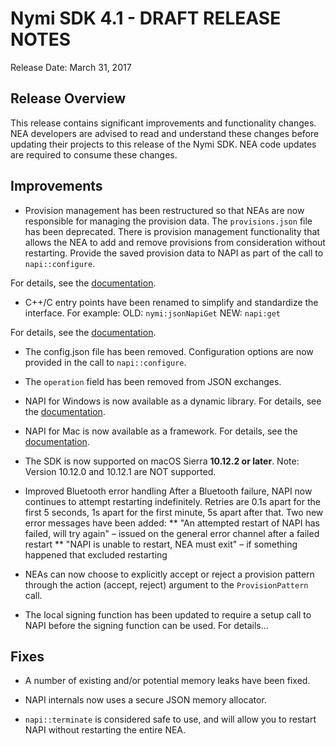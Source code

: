 # Nymi SDK 4.1 - DRAFT RELEASE NOTES

Release Date: March 31, 2017

## Release Overview

This release contains significant improvements and functionality changes. NEA developers are advised to read and understand these changes before updating their projects to this release of the Nymi SDK. NEA code updates are required to consume these changes.

## Improvements

* Provision management has been restructured so that NEAs are now responsible for managing the provision data. The `provisions.json` file has been deprecated. There is provision management functionality that allows the NEA to add and remove provisions from consideration without restarting. Provide the saved provision data to NAPI as part of the call to `napi::configure`. 

For details, see the [documentation](TBD).

* C++/C entry points have been renamed to simplify and standardize the interface.
    For example:
    OLD: `nymi:jsonNapiGet`
    NEW: `napi:get`

For details, see the [documentation](TBD).

* The config.json file has been removed. Configuration options are now provided in the call to `napi::configure`.

* The `operation` field has been removed from JSON exchanges.

* NAPI for Windows is now available as a dynamic library. For details, see the [documentation](TBD).

* NAPI for Mac is now available as a framework. For details, see the [documentation](TBD).

* The SDK is now supported on macOS Sierra **10.12.2 or later**. 
   Note: Version 10.12.0 and 10.12.1 are NOT supported. 

* Improved Bluetooth error handling
    After a Bluetooth failure, NAPI now continues to attempt restarting indefinitely. Retries are 0.1s apart for the first 5 seconds, 1s apart for the first minute, 5s apart after that.
    Two new error messages have been added:
    ** "An attempted restart of NAPI has failed, will try again" – issued on the general error channel after a failed restart
    ** "NAPI is unable to restart, NEA must exit" – if something happened that excluded restarting

* NEAs can now choose to explicitly accept or reject a provision pattern through the action (accept, reject) argument to the `ProvisionPattern` call.

* The local signing function has been updated to require a setup call to NAPI before the signing function can be used. For details... 




## Fixes

* A number of existing and/or potential memory leaks have been fixed.

* NAPI internals now uses a secure JSON memory allocator.

* `napi::terminate` is considered safe to use, and will allow you to restart NAPI without restarting the entire NEA.




